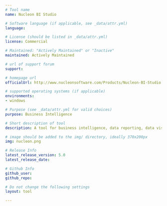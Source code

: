 ```yaml
---
# Tool name
name: Nucleon BI Studio

# Software language (if applicable, see _data/attr.yml)
language: 

# License (should be listed in _data/attr.yml)
license: Commercial

# Maintained: "Actively Maintained" or "Inactive"
maintained: Actively Maintained

# url of support forum
support: 

# homepage url
officialUrl: http://www.nucleonsoftware.com/Products/Nucleon-BI-Studio

# supported operating systems (if applicable)
environments:
- windows

# Purpose (see _data/attr.yml for valid choices)
purpose: Business Intelligence

# Short description of tool
description: A tool for business intelligence, data reporting, data visualization, data mining  and data analysis.

# image should be added to the img/ directory, ideally 370x200px
img: nucleon.png

# Release Info
latest_release_version: 5.0
latest_release_date: 

# Github Info
github_user: 
github_repo: 

# Do not change the following settings
layout: tool

---
```


